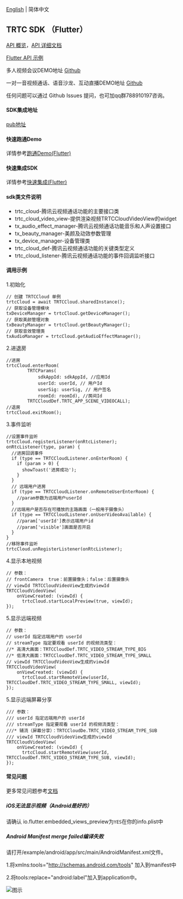 [English](./README.md) | 简体中文

## TRTC SDK （Flutter）

[API 概览](https://cloud.tencent.com/document/product/647/51530)，[API 详细文档](https://pub.dev/documentation/tencent_trtc_cloud/latest/index.html)

[Flutter API 示例](https://github.com/LiteAVSDK/TRTC_Flutter/tree/master/TRTC-API-Example)

多人视频会议DEMO地址 [Github](https://github.com/LiteAVSDK/TRTC_Flutter/tree/master/TRTC-Simple-Demo)

一对一音视频通话、语音沙龙、互动直播DEMO地址 [Github](https://github.com/tencentyun/TRTCFlutterScenesDemo)

任何问题可以通过 Github Issues 提问，也可加qq群788910197咨询。

#### SDK集成地址
[pub地址](https://pub.dev/packages/tencent_trtc_cloud)

#### 快速跑通Demo

详情参考[跑通Demo(Flutter)](https://cloud.tencent.com/document/product/647/51601)

#### 快速集成SDK

详情参考[快速集成(Flutter)](https://cloud.tencent.com/document/product/647/51602)

#### sdk类文件说明

* trtc_cloud-腾讯云视频通话功能的主要接口类
* trtc_cloud_video_view-提供渲染视频TRTCCloudVideoView的widget
* tx_audio_effect_manager-腾讯云视频通话功能音乐和人声设置接口
* tx_beauty_manager-美颜及动效参数管理
* tx_device_manager-设备管理类
* trtc_cloud_def-腾讯云视频通话功能的关键类型定义
* trtc_cloud_listener-腾讯云视频通话功能的事件回调监听接口

#### 调用示例

1.初始化
```
// 创建 TRTCCloud 单例
trtcCloud = await TRTCCloud.sharedInstance();
// 获取设备管理模块
txDeviceManager = trtcCloud.getDeviceManager();
// 获取美颜管理对象
txBeautyManager = trtcCloud.getBeautyManager();
// 获取音效管理类
txAudioManager = trtcCloud.getAudioEffectManager();
```

2.进退房
```
//进房
trtcCloud.enterRoom(
        TRTCParams(
            sdkAppId: sdkAppId, //应用Id
            userId: userId, // 用户Id
            userSig: userSig, // 用户签名
            roomId: roomId), //房间Id
        TRTCCloudDef.TRTC_APP_SCENE_VIDEOCALL);
//退房
trtcCloud.exitRoom();
```

3.事件监听
```
//设置事件监听
trtcCloud.registerListener(onRtcListener);
onRtcListener(type, param) {
  //进房回调事件
  if (type == TRTCCloudListener.onEnterRoom) {
    if (param > 0) {
      showToast('进房成功');
    }
  }
  // 远端用户进房
  if (type == TRTCCloudListener.onRemoteUserEnterRoom) {
    //param参数为远端用户userId
  }
  //远端用户是否存在可播放的主路画面（一般用于摄像头）
  if (type == TRTCCloudListener.onUserVideoAvailable) {
    //param['userId']表示远端用户id
    //param['visible']画面是否开启
  }
}
//移除事件监听
trtcCloud.unRegisterListener(onRtcListener);
```

4.显示本地视频
```
// 参数：
// frontCamera	true：前置摄像头；false：后置摄像头
// viewId TRTCCloudVideoView生成的viewId
TRTCCloudVideoView(
    onViewCreated: (viewId) {
      trtcCloud.startLocalPreview(true, viewId);
});
```

5.显示远端视频

```
// 参数：
// userId 指定远端用户的 userId
// streamType 指定要观看 userId 的视频流类型：
//* 高清大画面：TRTCCloudDef.TRTC_VIDEO_STREAM_TYPE_BIG
//* 低清大画面：TRTCCloudDef.TRTC_VIDEO_STREAM_TYPE_SMALL
// viewId TRTCCloudVideoView生成的viewId
TRTCCloudVideoView(
    onViewCreated: (viewId) {
      trtcCloud.startRemoteView(userId, TRTCCloudDef.TRTC_VIDEO_STREAM_TYPE_SMALL, viewId);
});
```

5.显示远端屏幕分享

```
/// 参数：
/// userId 指定远端用户的 userId
/// streamType 指定要观看 userId 的视频流类型：
///* 辅流（屏幕分享）：TRTCCloudDe.TRTC_VIDEO_STREAM_TYPE_SUB
/// viewId TRTCCloudVideoView生成的viewId
TRTCCloudVideoView(
    onViewCreated: (viewId) {
      trtcCloud.startRemoteView(userId, TRTCCloudDef.TRTC_VIDEO_STREAM_TYPE_SUB, viewId);
});
```

#### 常见问题

更多常见问题参考[文档](https://cloud.tencent.com/document/product/647/51623)

##### iOS无法显示视频（Android是好的）

请确认 io.flutter.embedded_views_preview为`YES`在你的info.plist中

##### Android Manifest merge failed编译失败

请打开/example/android/app/src/main/AndroidManifest.xml文件。

1.将xmlns:tools="http://schemas.android.com/tools" 加入到manifest中

2.将tools:replace="android:label"加入到application中。

![图示](https://main.qcloudimg.com/raw/7a37917112831488423c1744f370c883.png)
